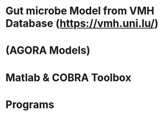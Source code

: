 # Gut microbe Model from VMH Database (https://vmh.uni.lu/) 
# (AGORA Models)
# Matlab & COBRA Toolbox
# Programs 



